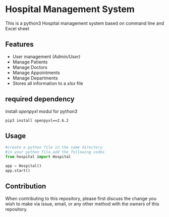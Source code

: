 # Hospital Management System

This is a python3 Hospital management system based on command line and Excel sheet

## Features
    
- User management *(Admin/User)*
- Manage Patients
- Manage Doctors
- Manage Appointments
- Manage Departments
- Stores all information to a *xlsx* file


## required dependency

install *openpyxl* modul for python3

```
pip3 install openpyxl==2.6.2
```

## Usage

```python
#create a python file in the same directory
#in your python file add the following codes
from hospital import Hospital

app = Hospital()
app.start()
```

## Contribution

When contributing to this repository, please first discuss the change you wish to make via issue, email, or any other method with the owners of this repository.
